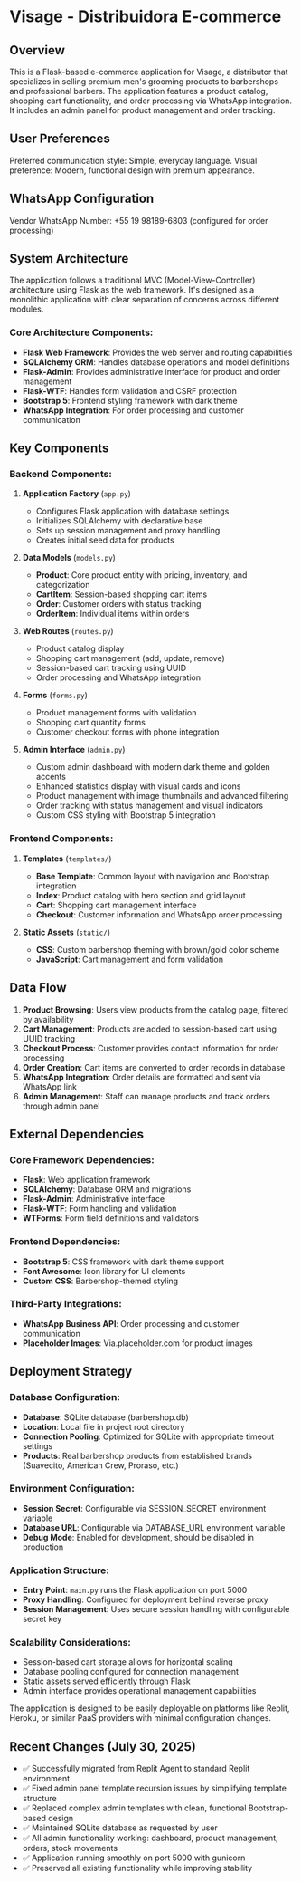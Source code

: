 # Visage - Distribuidora E-commerce

## Overview

This is a Flask-based e-commerce application for Visage, a distributor that specializes in selling premium men's grooming products to barbershops and professional barbers. The application features a product catalog, shopping cart functionality, and order processing via WhatsApp integration. It includes an admin panel for product management and order tracking.

## User Preferences

Preferred communication style: Simple, everyday language.
Visual preference: Modern, functional design with premium appearance.

## WhatsApp Configuration

Vendor WhatsApp Number: +55 19 98189-6803 (configured for order processing)

## System Architecture

The application follows a traditional MVC (Model-View-Controller) architecture using Flask as the web framework. It's designed as a monolithic application with clear separation of concerns across different modules.

### Core Architecture Components:
- **Flask Web Framework**: Provides the web server and routing capabilities
- **SQLAlchemy ORM**: Handles database operations and model definitions
- **Flask-Admin**: Provides administrative interface for product and order management
- **Flask-WTF**: Handles form validation and CSRF protection
- **Bootstrap 5**: Frontend styling framework with dark theme
- **WhatsApp Integration**: For order processing and customer communication

## Key Components

### Backend Components:

1. **Application Factory** (`app.py`)
   - Configures Flask application with database settings
   - Initializes SQLAlchemy with declarative base
   - Sets up session management and proxy handling
   - Creates initial seed data for products

2. **Data Models** (`models.py`)
   - **Product**: Core product entity with pricing, inventory, and categorization
   - **CartItem**: Session-based shopping cart items
   - **Order**: Customer orders with status tracking
   - **OrderItem**: Individual items within orders

3. **Web Routes** (`routes.py`)
   - Product catalog display
   - Shopping cart management (add, update, remove)
   - Session-based cart tracking using UUID
   - Order processing and WhatsApp integration

4. **Forms** (`forms.py`)
   - Product management forms with validation
   - Shopping cart quantity forms
   - Customer checkout forms with phone integration

5. **Admin Interface** (`admin.py`)
   - Custom admin dashboard with modern dark theme and golden accents
   - Enhanced statistics display with visual cards and icons
   - Product management with image thumbnails and advanced filtering
   - Order tracking with status management and visual indicators
   - Custom CSS styling with Bootstrap 5 integration

### Frontend Components:

1. **Templates** (`templates/`)
   - **Base Template**: Common layout with navigation and Bootstrap integration
   - **Index**: Product catalog with hero section and grid layout
   - **Cart**: Shopping cart management interface
   - **Checkout**: Customer information and WhatsApp order processing

2. **Static Assets** (`static/`)
   - **CSS**: Custom barbershop theming with brown/gold color scheme
   - **JavaScript**: Cart management and form validation

## Data Flow

1. **Product Browsing**: Users view products from the catalog page, filtered by availability
2. **Cart Management**: Products are added to session-based cart using UUID tracking
3. **Checkout Process**: Customer provides contact information for order processing
4. **Order Creation**: Cart items are converted to order records in database
5. **WhatsApp Integration**: Order details are formatted and sent via WhatsApp link
6. **Admin Management**: Staff can manage products and track orders through admin panel

## External Dependencies

### Core Framework Dependencies:
- **Flask**: Web application framework
- **SQLAlchemy**: Database ORM and migrations
- **Flask-Admin**: Administrative interface
- **Flask-WTF**: Form handling and validation
- **WTForms**: Form field definitions and validators

### Frontend Dependencies:
- **Bootstrap 5**: CSS framework with dark theme support
- **Font Awesome**: Icon library for UI elements
- **Custom CSS**: Barbershop-themed styling

### Third-Party Integrations:
- **WhatsApp Business API**: Order processing and customer communication
- **Placeholder Images**: Via.placeholder.com for product images

## Deployment Strategy

### Database Configuration:
- **Database**: SQLite database (barbershop.db)
- **Location**: Local file in project root directory
- **Connection Pooling**: Optimized for SQLite with appropriate timeout settings
- **Products**: Real barbershop products from established brands (Suavecito, American Crew, Proraso, etc.)

### Environment Configuration:
- **Session Secret**: Configurable via SESSION_SECRET environment variable
- **Database URL**: Configurable via DATABASE_URL environment variable
- **Debug Mode**: Enabled for development, should be disabled in production

### Application Structure:
- **Entry Point**: `main.py` runs the Flask application on port 5000
- **Proxy Handling**: Configured for deployment behind reverse proxy
- **Session Management**: Uses secure session handling with configurable secret key

### Scalability Considerations:
- Session-based cart storage allows for horizontal scaling
- Database pooling configured for connection management
- Static assets served efficiently through Flask
- Admin interface provides operational management capabilities

The application is designed to be easily deployable on platforms like Replit, Heroku, or similar PaaS providers with minimal configuration changes.

## Recent Changes (July 30, 2025)

- ✅ Successfully migrated from Replit Agent to standard Replit environment
- ✅ Fixed admin panel template recursion issues by simplifying template structure
- ✅ Replaced complex admin templates with clean, functional Bootstrap-based design
- ✅ Maintained SQLite database as requested by user
- ✅ All admin functionality working: dashboard, product management, orders, stock movements
- ✅ Application running smoothly on port 5000 with gunicorn
- ✅ Preserved all existing functionality while improving stability